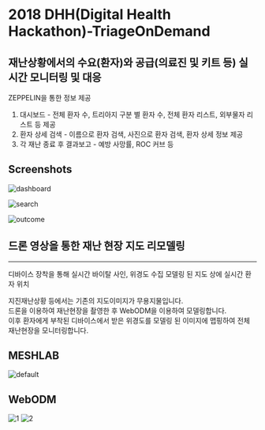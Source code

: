 # 2018 DHH(Digital Health Hackathon)-TriageOnDemand



재난상황에서의 수요(환자)와 공급(의료진 및 키트 등) 실시간 모니터링 및 대응
-------------

ZEPPELIN을 통한 정보 제공

1. 대시보드 - 전체 환자 수, 트리아지 구분 별 환자 수, 전체 환자 리스트, 외부물자 리스트 등 제공
2. 환자 상세 검색 - 이름으로 환자 검색, 사진으로 환자 검색, 환자 상세 정보 제공
3. 각 재난 종료 후 결과보고 - 예방 사망률, ROC 커브 등 


Screenshots
-----------

![dashboard](https://user-images.githubusercontent.com/19237348/47692972-0d5a4100-dc3b-11e8-88f8-5041e88a117f.jpg)

![search](https://user-images.githubusercontent.com/19237348/47692974-0df2d780-dc3b-11e8-8f9a-44f2aa584baa.jpg)

![outcome](https://user-images.githubusercontent.com/19237348/47692973-0d5a4100-dc3b-11e8-99a8-c07212c3d5ad.jpg)






## 드론 영상을 통한 재난 현장 지도 리모델링
--------------
디바이스 장착을 통해 실시간 바이탈 사인, 위경도 수집
모델링 된 지도 상에 실시간 환자 위치 

지진재난상황 등에서는 기존의 지도이미지가 무용지물입니다.<br>
드론을 이용하여 재난현장을 촬영한 후 WebODM을 이용하여 모델링합니다.<br>
이후 환자에게 부착된 디바이스에서 받은 위경도를 모델링 된 이미지에 맵핑하여 전체 재난현장을 모니터링합니다.<br>

MESHLAB
---------------
![default](https://user-images.githubusercontent.com/19237348/47696858-e6583b00-dc4b-11e8-88b5-68cb48afcc1f.png)


WebODM
---------------
![1](https://user-images.githubusercontent.com/19237348/47697040-aa71a580-dc4c-11e8-99f5-4bb31da8e1eb.jpg)
![2](https://user-images.githubusercontent.com/19237348/47697041-aa71a580-dc4c-11e8-8b59-93fd4f8bcb74.jpg)

